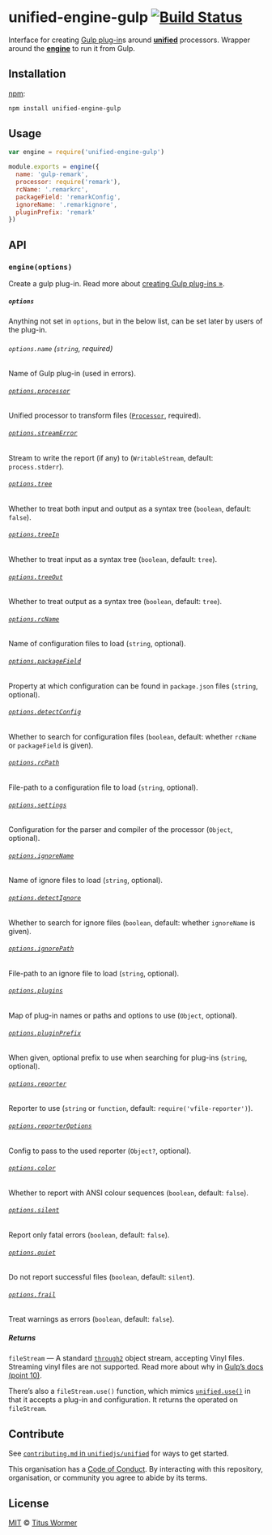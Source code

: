 # unified-engine-gulp [![Build Status][travis-badge]][travis]

Interface for creating [Gulp plug-in][info]s around
[**unified**][unified] processors.  Wrapper around the
[**engine**][engine] to run it from Gulp.

## Installation

[npm][]:

```bash
npm install unified-engine-gulp
```

## Usage

```js
var engine = require('unified-engine-gulp')

module.exports = engine({
  name: 'gulp-remark',
  processor: require('remark'),
  rcName: '.remarkrc',
  packageField: 'remarkConfig',
  ignoreName: '.remarkignore',
  pluginPrefix: 'remark'
})
```

## API

### `engine(options)`

Create a gulp plug-in.  Read more about [creating Gulp plug-ins »][info].

##### `options`

Anything not set in `options`, but in the below list, can be set later
by users of the plug-in.

###### `options.name` (`string`, required)

Name of Gulp plug-in (used in errors).

###### [`options.processor`][processor]

Unified processor to transform files ([`Processor`][unified-processor],
required).

###### [`options.streamError`][stream-error]

Stream to write the report (if any) to (`WritableStream`, default:
`process.stderr`).

###### [`options.tree`][tree]

Whether to treat both input and output as a syntax tree (`boolean`, default:
`false`).

###### [`options.treeIn`][tree-in]

Whether to treat input as a syntax tree (`boolean`, default: `tree`).

###### [`options.treeOut`][tree-out]

Whether to treat output as a syntax tree (`boolean`, default: `tree`).

###### [`options.rcName`][rc-name]

Name of configuration files to load (`string`, optional).

###### [`options.packageField`][package-field]

Property at which configuration can be found in `package.json`
files (`string`, optional).

###### [`options.detectConfig`][detect-config]

Whether to search for configuration files (`boolean`, default: whether
`rcName` or `packageField` is given).

###### [`options.rcPath`][rc-path]

File-path to a configuration file to load (`string`, optional).

###### [`options.settings`][settings]

Configuration for the parser and compiler of the processor (`Object`, optional).

###### [`options.ignoreName`][ignore-name]

Name of ignore files to load (`string`, optional).

###### [`options.detectIgnore`][detect-ignore]

Whether to search for ignore files (`boolean`, default: whether `ignoreName`
is given).

###### [`options.ignorePath`][ignore-path]

File-path to an ignore file to load (`string`, optional).

###### [`options.plugins`][plugins]

Map of plug-in names or paths and options to use (`Object`, optional).

###### [`options.pluginPrefix`][plugin-prefix]

When given, optional prefix to use when searching for plug-ins (`string`,
optional).

###### [`options.reporter`][reporter]

Reporter to use (`string` or `function`, default: `require('vfile-reporter')`).

###### [`options.reporterOptions`][reporteroptions]

Config to pass to the used reporter (`Object?`, optional).

###### [`options.color`][color]

Whether to report with ANSI colour sequences (`boolean`, default: `false`).

###### [`options.silent`][silent]

Report only fatal errors (`boolean`, default: `false`).

###### [`options.quiet`][quiet]

Do not report successful files (`boolean`, default: `silent`).

###### [`options.frail`][frail]

Treat warnings as errors (`boolean`, default: `false`).

##### Returns

`fileStream` — A standard [`through2`][through2] object stream,
accepting Vinyl files.  Streaming vinyl files are not supported.
Read more about why in [Gulp’s docs (point 10)][streaming].

There’s also a `fileStream.use()` function, which mimics
[`unified.use()`][use] in that it accepts a plug-in and configuration.
It returns the operated on `fileStream`.

## Contribute

See [`contributing.md` in `unifiedjs/unified`][contributing] for ways to get
started.

This organisation has a [Code of Conduct][coc].  By interacting with this
repository, organisation, or community you agree to abide by its terms.

## License

[MIT][license] © [Titus Wormer][author]

<!-- Definitions -->

[travis-badge]: https://img.shields.io/travis/unifiedjs/unified-engine-gulp.svg

[travis]: https://travis-ci.org/unifiedjs/unified-engine-gulp

[npm]: https://docs.npmjs.com/cli/install

[license]: LICENSE

[author]: https://wooorm.com

[unified]: https://github.com/unifiedjs/unified

[engine]: https://github.com/unifiedjs/unified-engine

[info]: https://github.com/gulpjs/gulp/blob/master/docs/writing-a-plugin/guidelines.md

[unified-processor]: https://github.com/unifiedjs/unified#processor

[processor]: https://github.com/unifiedjs/unified-engine/blob/master/doc/options.md#optionsprocessor

[detect-config]: https://github.com/unifiedjs/unified-engine/blob/master/doc/options.md#optionsdetectconfig

[stream-error]: https://github.com/unifiedjs/unified-engine/blob/master/doc/options.md#optionsstreamerror

[tree]: https://github.com/unifiedjs/unified-engine/blob/master/doc/options.md#optionstree

[tree-in]: https://github.com/unifiedjs/unified-engine/blob/master/doc/options.md#optionstreein

[tree-out]: https://github.com/unifiedjs/unified-engine/blob/master/doc/options.md#optionstreeout

[rc-name]: https://github.com/unifiedjs/unified-engine/blob/master/doc/options.md#optionsrcname

[package-field]: https://github.com/unifiedjs/unified-engine/blob/master/doc/options.md#optionspackagefield

[rc-path]: https://github.com/unifiedjs/unified-engine/blob/master/doc/options.md#optionsrcpath

[settings]: https://github.com/unifiedjs/unified-engine/blob/master/doc/options.md#optionssettings

[detect-ignore]: https://github.com/unifiedjs/unified-engine/blob/master/doc/options.md#optionsdetectignore

[ignore-name]: https://github.com/unifiedjs/unified-engine/blob/master/doc/options.md#optionsignorename

[ignore-path]: https://github.com/unifiedjs/unified-engine/blob/master/doc/options.md#optionsignorepath

[plugin-prefix]: https://github.com/unifiedjs/unified-engine/blob/master/doc/options.md#optionspluginprefix

[plugins]: https://github.com/unifiedjs/unified-engine/blob/master/doc/options.md#optionsplugins

[reporter]: https://github.com/unifiedjs/unified-engine/blob/master/doc/options.md#optionsreporter

[reporteroptions]: https://github.com/unifiedjs/unified-engine/blob/master/doc/options.md#optionsreporteroptions

[color]: https://github.com/unifiedjs/unified-engine/blob/master/doc/options.md#optionscolor

[silent]: https://github.com/unifiedjs/unified-engine/blob/master/doc/options.md#optionssilent

[quiet]: https://github.com/unifiedjs/unified-engine/blob/master/doc/options.md#optionsquiet

[frail]: https://github.com/unifiedjs/unified-engine/blob/master/doc/options.md#optionsfrail

[through2]: https://github.com/rvagg/through2#readme

[streaming]: https://github.com/gulpjs/gulp/blob/master/docs/writing-a-plugin/guidelines.md

[use]: https://github.com/unifiedjs/unified#processoruseplugin-options

[contributing]: https://github.com/unifiedjs/unified/blob/master/contributing.md

[coc]: https://github.com/unifiedjs/unified/blob/master/code-of-conduct.md
